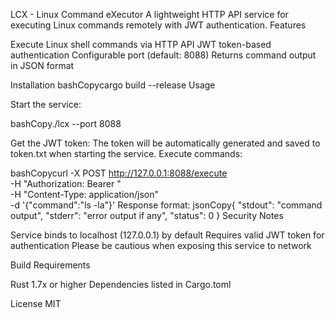 LCX - Linux Command eXecutor
A lightweight HTTP API service for executing Linux commands remotely with JWT authentication.
Features

Execute Linux shell commands via HTTP API
JWT token-based authentication
Configurable port (default: 8088)
Returns command output in JSON format

Installation
bashCopycargo build --release
Usage

Start the service:

bashCopy./lcx --port 8088

Get the JWT token:
The token will be automatically generated and saved to token.txt when starting the service.
Execute commands:

bashCopycurl -X POST http://127.0.0.1:8088/execute \
  -H "Authorization: Bearer <your-token>" \
  -H "Content-Type: application/json" \
  -d '{"command":"ls -la"}'
Response format:
jsonCopy{
    "stdout": "command output",
    "stderr": "error output if any",
    "status": 0
}
Security Notes

Service binds to localhost (127.0.0.1) by default
Requires valid JWT token for authentication
Please be cautious when exposing this service to network

Build Requirements

Rust 1.7x or higher
Dependencies listed in Cargo.toml

License
MIT
